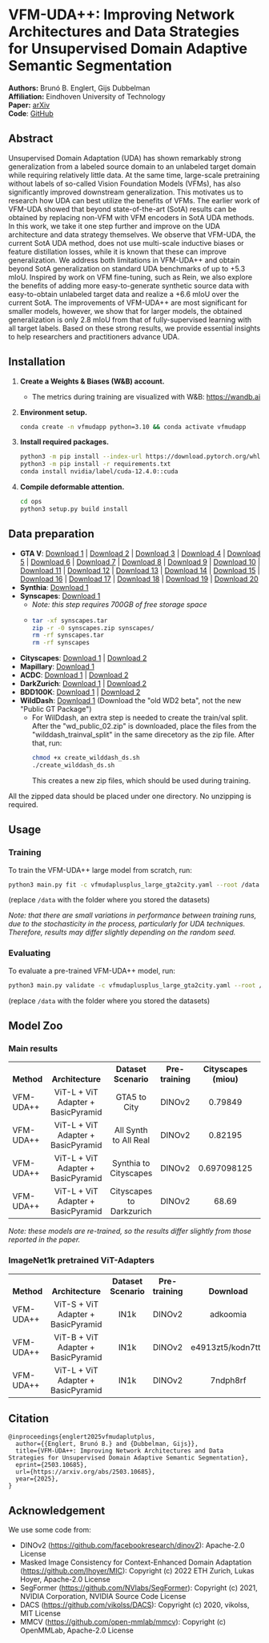 # VFM-UDA++: Improving Network Architectures and Data Strategies for Unsupervised Domain Adaptive Semantic Segmentation 
**Authors:** Brunó B. Englert, Gijs Dubbelman  \
**Affiliation:** Eindhoven University of Technology \
**Paper:** [arXiv](https://arxiv.org/abs/2503.10685)   
**Code**: [GitHub](https://github.com/tue-mps/vfm-uda-plusplus) 


## Abstract
Unsupervised Domain Adaptation (UDA) has shown remarkably strong generalization from a labeled source domain to an unlabeled target domain while requiring relatively little data. At the same time, large-scale pretraining without labels of so-called Vision Foundation Models (VFMs), has also significantly improved downstream generalization. This motivates us to research how UDA can best utilize the benefits of VFMs. The earlier work of VFM-UDA showed that beyond state-of-the-art (SotA) results can be obtained by replacing non-VFM with VFM encoders in SotA UDA methods. In this work, we take it one step further and improve on the UDA architecture and data strategy themselves. We observe that VFM-UDA, the current SotA UDA method, does not use multi-scale inductive biases or feature distillation losses, while it is known that these can improve generalization. We address both limitations in VFM-UDA++ and obtain beyond SotA generalization on standard UDA benchmarks of up to +5.3 mIoU. Inspired by work on VFM fine-tuning, such as Rein, we also explore the benefits of adding more easy-to-generate synthetic source data with easy-to-obtain unlabeled target data and realize a +6.6 mIoU over the current SotA. The improvements of VFM-UDA++ are most significant for smaller models, however, we show that for larger models, the obtained generalization is only 2.8 mIoU from that of fully-supervised learning with all target labels. Based on these strong results, we provide essential insights to help researchers and practitioners advance UDA.


## Installation 
1. **Create a Weights & Biases (W&B) account.**
   - The metrics during training are visualized with W&B: https://wandb.ai 

2. **Environment setup.**
     ```bash 
    conda create -n vfmudapp python=3.10 && conda activate vfmudapp
    ```

3. **Install required packages.**
    ```bash
    python3 -m pip install --index-url https://download.pytorch.org/whl/cu124 torch==2.4.1
    python3 -m pip install -r requirements.txt
    conda install nvidia/label/cuda-12.4.0::cuda
    ```
   
4. **Compile deformable attention.**
    ```bash
    cd ops
    python3 setup.py build install
    ```

## Data preparation

- **GTA V**: [Download 1](https://download.visinf.tu-darmstadt.de/data/from_games/data/01_images.zip) | [Download 2](https://download.visinf.tu-darmstadt.de/data/from_games/data/02_images.zip) | [Download 3](https://download.visinf.tu-darmstadt.de/data/from_games/data/03_images.zip) | [Download 4](https://download.visinf.tu-darmstadt.de/data/from_games/data/04_images.zip) | [Download 5](https://download.visinf.tu-darmstadt.de/data/from_games/data/05_images.zip) | [Download 6](https://download.visinf.tu-darmstadt.de/data/from_games/data/06_images.zip) | [Download 7](https://download.visinf.tu-darmstadt.de/data/from_games/data/07_images.zip) | [Download 8](https://download.visinf.tu-darmstadt.de/data/from_games/data/08_images.zip) | [Download 9](https://download.visinf.tu-darmstadt.de/data/from_games/data/09_images.zip) | [Download 10](https://download.visinf.tu-darmstadt.de/data/from_games/data/10_images.zip) | [Download 11](https://download.visinf.tu-darmstadt.de/data/from_games/data/01_labels.zip) | [Download 12](https://download.visinf.tu-darmstadt.de/data/from_games/data/02_labels.zip) | [Download 13](https://download.visinf.tu-darmstadt.de/data/from_games/data/03_labels.zip) | [Download 14](https://download.visinf.tu-darmstadt.de/data/from_games/data/04_labels.zip) | [Download 15](https://download.visinf.tu-darmstadt.de/data/from_games/data/05_labels.zip) | [Download 16](https://download.visinf.tu-darmstadt.de/data/from_games/data/06_labels.zip) | [Download 17](https://download.visinf.tu-darmstadt.de/data/from_games/data/07_labels.zip) | [Download 18](https://download.visinf.tu-darmstadt.de/data/from_games/data/08_labels.zip) | [Download 19](https://download.visinf.tu-darmstadt.de/data/from_games/data/09_labels.zip) | [Download 20](https://download.visinf.tu-darmstadt.de/data/from_games/data/10_labels.zip)
- **Synthia**:  [Download 1](http://synthia-dataset.net/download/808/) 
- **Synscapes**:  [Download 1](https://synscapes.on.liu.se/download.html)
    - *Note: this step requires 700GB of free storage space*
    - ```bash
      tar -xf synscapes.tar
      zip -r -0 synscapes.zip synscapes/
      rm -rf synscapes.tar
      rm -rf synscapes
      ```
- **Cityscapes**: [Download 1](https://www.cityscapes-dataset.com/file-handling/?packageID=3) | [Download 2](https://www.cityscapes-dataset.com/file-handling/?packageID=1)
- **Mapillary**: [Download 1](https://www.mapillary.com/dataset/vistas)
- **ACDC**:    [Download 1](https://acdc.vision.ee.ethz.ch/rgb_anon_trainvaltest.zip) |  [Download 2](https://acdc.vision.ee.ethz.ch/gt_trainval.zip) 
- **DarkZurich**:  [Download 1](https://data.vision.ee.ethz.ch/csakarid/shared/GCMA_UIoU/Dark_Zurich_train_anon.zip) | [Download 2](https://data.vision.ee.ethz.ch/csakarid/shared/GCMA_UIoU/Dark_Zurich_val_anon.zip) 
- **BDD100K**: [Download 1](https://bdd-data-storage-release.s3.us-west-2.amazonaws.com/bdd100k/2021/bdd100k_images_10k.zip) |  [Download 2](https://bdd-data-storage-release.s3.us-west-2.amazonaws.com/bdd100k/2021/bdd100k_sem_seg_labels_trainval.zip)
- **WildDash**: [Download 1](https://wilddash.cc/download/wd_public_02.zip) (Download the "old WD2 beta", not the new "Public GT Package")
  - For WilDdash, an extra step is needed to create the train/val split. After the "wd_public_02.zip" is downloaded, place the files from the "wilddash_trainval_split" in the same direcetory as the zip file. After that, run:
    ```bash 
    chmod +x create_wilddash_ds.sh
    ./create_wilddash_ds.sh
    ```
    This creates a new zip files, which should be used during training.
    
All the zipped data should be placed under one directory. No unzipping is required.

## Usage

### Training

To train the VFM-UDA++ large model from scratch, run:
   ```bash
   python3 main.py fit -c vfmudaplusplus_large_gta2city.yaml --root /data  --trainer.devices "[0, 1, 2, 3]"
   ```
   (replace ```/data``` with the folder where you stored the datasets)

*Note: that there are small variations in performance between training runs, due to the stochasticity in the process, particularly for UDA techniques. Therefore, results may differ slightly depending on the random seed.*


### Evaluating
To evaluate a pre-trained VFM-UDA++ model, run:

```bash
python3 main.py validate -c vfmudaplusplus_large_gta2city.yaml --root /data  --trainer.devices "[0, 1, 2, 3]" --model.network.pretrained_adapter_path "/path/to/checkpoint.ckpt"
```
(replace ```/data``` with the folder where you stored the datasets)



## Model Zoo
### Main results
<table><tbody>
<!-- START TABLE -->
<!-- TABLE HEADER -->
<th valign="bottom">Method</th>
<th valign="bottom">Architecture</th>
<th valign="center">Dataset Scenario</th>
<th valign="bottom">Pre-training</th>
<th valign="bottom">Cityscapes (miou)</th>
<th valign="bottom">WildDash2 (miou)</th>
<th valign="bottom">Download</th>
<!-- TABLE BODY -->

<tr><td align="left">VFM-UDA++</td>
<td align="center">ViT-L + ViT Adapter + BasicPyramid</td>
<td align="center">GTA5 to City</td>
<td align="center">DINOv2</td>
<td align="center">0.79849</td>
<td align="center">0.68965</td>
<td align="center">xkp2etl0</td>
</tr>

<tr><td align="left">VFM-UDA++</td>
<td align="center">ViT-L + ViT Adapter + BasicPyramid</td>
<td align="center">All Synth to All Real</td>
<td align="center">DINOv2</td>
<td align="center">0.82195</td>
<td align="center">0.71266</td>
<td align="center">1wqcuk69</td>
</tr>

<tr><td align="left">VFM-UDA++</td>
<td align="center">ViT-L + ViT Adapter + BasicPyramid</td>
<td align="center">Synthia to Cityscapes</td>
<td align="center">DINOv2</td>
<td align="center">0.697098125</td>
<td align="center">0.560749375</td>
<td align="center">ehxxeooc</td>
</tr>

<tr><td align="left">VFM-UDA++</td>
<td align="center">ViT-L + ViT Adapter + BasicPyramid</td>
<td align="center">Cityscapes to Darkzurich</td>
<td align="center">DINOv2</td>
<td align="center">68.69</td>
<td align="center">70.315</td>
<td align="center">k2ha39fy</td>
</tr>
</tbody></table>

*Note: these models are re-trained, so the results differ slightly from those reported in the paper.*


### ImageNet1k pretrained ViT-Adapters


<table><tbody>
<!-- START TABLE -->
<!-- TABLE HEADER -->
<th valign="bottom">Method</th>
<th valign="bottom">Architecture</th>
<th valign="bottom">Dataset Scenario</th>
<th valign="bottom">Pre-training</th>
<th valign="bottom">Download</th>
<!-- TABLE BODY -->


<tr><td align="left">VFM-UDA++</td>
<td align="center">ViT-S + ViT Adapter + BasicPyramid</td>
<td align="center">IN1k</td>
<td align="center">DINOv2</td>
<td align="center">adkoomia</td>
</tr>
<tr><td align="left">VFM-UDA++</td>
<td align="center">ViT-B + ViT Adapter + BasicPyramid</td>
<td align="center">IN1k</td>
<td align="center">DINOv2</td>
<td align="center">e4913zt5/kodn7tt9</td>
</tr>

<tr><td align="left">VFM-UDA++</td>
<td align="center">ViT-L + ViT Adapter + BasicPyramid</td>
<td align="center">IN1k</td>
<td align="center">DINOv2</td>
<td align="center">7ndph8rf</td>
</tr>

</tbody></table>

## Citation
```
@inproceedings{englert2025vfmudaplutplus,
  author={{Englert, Brunó B.} and {Dubbelman, Gijs}},
  title={VFM-UDA++: Improving Network Architectures and Data Strategies for Unsupervised Domain Adaptive Semantic Segmentation},
  eprint={2503.10685},
  url={https://arxiv.org/abs/2503.10685}, 
  year={2025},
}
```

## Acknowledgement
We use some code from:
 * DINOv2 (https://github.com/facebookresearch/dinov2): Apache-2.0 License
 * Masked Image Consistency for Context-Enhanced Domain Adaptation (https://github.com/lhoyer/MIC): Copyright (c) 2022 ETH Zurich, Lukas Hoyer, Apache-2.0 License
 * SegFormer (https://github.com/NVlabs/SegFormer): Copyright (c) 2021, NVIDIA Corporation, NVIDIA Source Code License
 * DACS (https://github.com/vikolss/DACS): Copyright (c) 2020, vikolss, MIT License 
 * MMCV (https://github.com/open-mmlab/mmcv): Copyright (c) OpenMMLab, Apache-2.0 License

